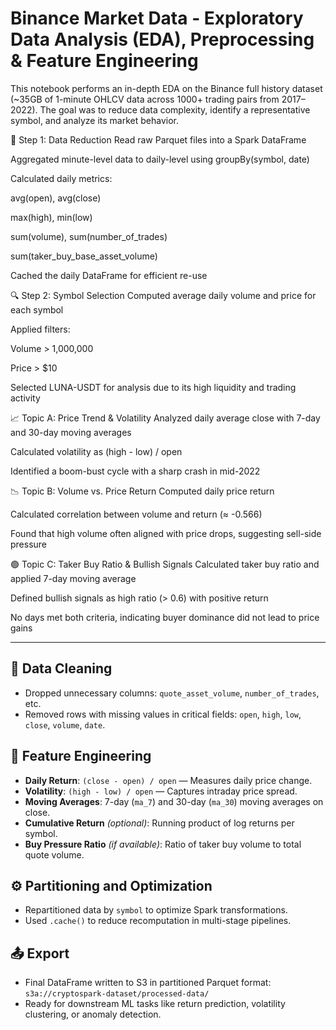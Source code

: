 # Binance Market Data - Exploratory Data Analysis (EDA), Preprocessing & Feature Engineering

This notebook performs an in-depth EDA on the Binance full history dataset (~35GB of 1-minute OHLCV data across 1000+ trading pairs from 2017–2022). The goal was to reduce data complexity, identify a representative symbol, and analyze its market behavior.

🧹 Step 1: Data Reduction
Read raw Parquet files into a Spark DataFrame

Aggregated minute-level data to daily-level using groupBy(symbol, date)

Calculated daily metrics:

avg(open), avg(close)

max(high), min(low)

sum(volume), sum(number_of_trades)

sum(taker_buy_base_asset_volume)

Cached the daily DataFrame for efficient re-use

🔍 Step 2: Symbol Selection
Computed average daily volume and price for each symbol

Applied filters:

Volume > 1,000,000

Price > $10

Selected LUNA-USDT for analysis due to its high liquidity and trading activity

📈 Topic A: Price Trend & Volatility
Analyzed daily average close with 7-day and 30-day moving averages

Calculated volatility as (high - low) / open

Identified a boom-bust cycle with a sharp crash in mid-2022

📉 Topic B: Volume vs. Price Return
Computed daily price return

Calculated correlation between volume and return (≈ -0.566)

Found that high volume often aligned with price drops, suggesting sell-side pressure

🟢 Topic C: Taker Buy Ratio & Bullish Signals
Calculated taker buy ratio and applied 7-day moving average

Defined bullish signals as high ratio (> 0.6) with positive return

No days met both criteria, indicating buyer dominance did not lead to price gains

---

## 🔄 Data Cleaning
- Dropped unnecessary columns: `quote_asset_volume`, `number_of_trades`, etc.
- Removed rows with missing values in critical fields: `open`, `high`, `low`, `close`, `volume`, `date`.

## 🧮 Feature Engineering
- **Daily Return**: `(close - open) / open` — Measures daily price change.
- **Volatility**: `(high - low) / open` — Captures intraday price spread.
- **Moving Averages**: 7-day (`ma_7`) and 30-day (`ma_30`) moving averages on close.
- **Cumulative Return** *(optional)*: Running product of log returns per symbol.
- **Buy Pressure Ratio** *(if available)*: Ratio of taker buy volume to total quote volume.

## ⚙️ Partitioning and Optimization
- Repartitioned data by `symbol` to optimize Spark transformations.
- Used `.cache()` to reduce recomputation in multi-stage pipelines.

## 📤 Export
- Final DataFrame written to S3 in partitioned Parquet format: `s3a://cryptospark-dataset/processed-data/`
- Ready for downstream ML tasks like return prediction, volatility clustering, or anomaly detection.


